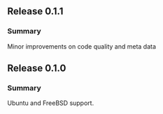 ## Release 0.1.1
### Summary

Minor improvements on code quality and meta data

## Release 0.1.0
### Summary

Ubuntu and FreeBSD support.
